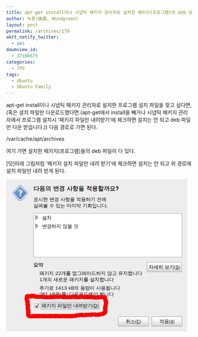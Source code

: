 ```yaml
---
title: apt-get install이나 시냅틱 패키지 관리자로 설치한 패키지(프로그램)의 deb 설치 파일은 어디에 있나
author: 녹풍(綠風, Windgreen)
layout: post
permalink: /archives/170
aktt_notify_twitter:
  - yes
daumview_id:
  - 37166675
categories:
  - 기타
tags:
  - Ubuntu
  - Ubuntu Family
---
```

apt-get install이나 시냅틱 패키지 관리자로 설치한 프로그램 설치 파일을 찾고 싶다면,(혹은 설치 파일만 다운로드했다면.(apt-get에서 install을 빼거나 시냅틱 패키지 관리자에서 프로그램 설치시 &#8216;패키지 파일만 내려받기&#8217;에 체크하면 설치는 안 되고 deb 파일만 다운 받습니다.)) 다음 경로로 가면 된다.

/var/cache/apt/archives

여기 가면 설치한 패키지(프로그램)들의 deb 파일이 다 있다.

[덧]아래 그림처럼 &#8216;패키지 설치 파일만 내려 받기&#8217;에 체크하면 설치는 안 되고 위 경로에 설치 파일만 내려 받게 된다.

<img src="/uploads/legacy/old-images/1/cfile29.uf.19211E484D4BC87A332255.png" class="aligncenter" width="492" height="414" alt="" />